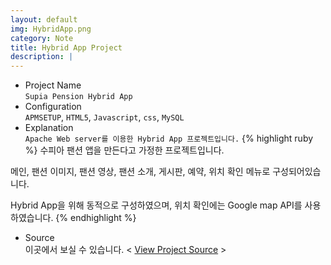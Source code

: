 ```yaml
---
layout: default
img: HybridApp.png
category: Note
title: Hybrid App Project
description: |
---
```

- Project Name<br>
`Supia Pension Hybrid App`
- Configuration<br>
`APMSETUP`, `HTML5`, `Javascript`, `css`, `MySQL`
- Explanation<br>
`Apache Web server를 이용한 Hybrid App 프로젝트입니다.`
{% highlight ruby %}
수피아 팬션 앱을 만든다고 가정한 프로젝트입니다.

메인, 팬션 이미지, 팬션 영상, 팬션 소개, 게시판, 예약, 위치 확인 메뉴로 구성되어있습니다.

Hybrid App을 위해 동적으로 구성하였으며, 위치 확인에는 Google map API를 사용하였습니다.
{% endhighlight %}

- Source<br>
이곳에서 보실 수 있습니다. < [View Project Source][source] >

[source]:https://github.com/parkjoohwan/PCodes/tree/master/Hybrid%20App%20Project
